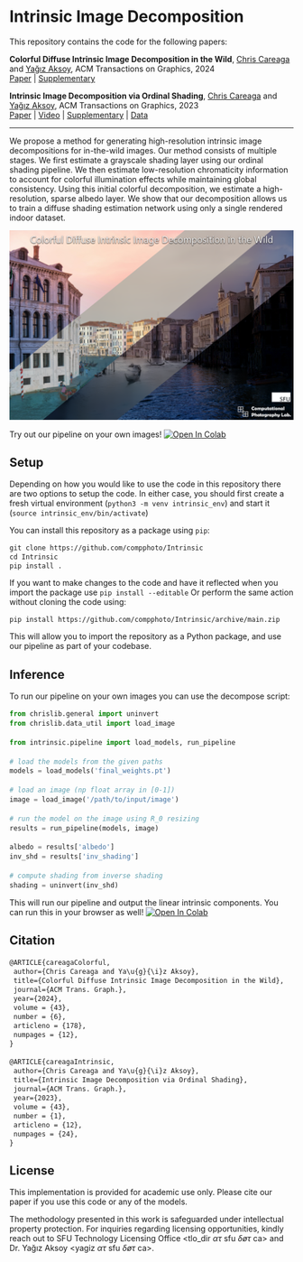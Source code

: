 # Intrinsic Image Decomposition

This repository contains the code for the following papers: 

**Colorful Diffuse Intrinsic Image Decomposition in the Wild**, [Chris Careaga](https://ccareaga.github.io/) and [Yağız Aksoy](https://yaksoy.github.io), ACM Transactions on Graphics, 2024 \
[Paper](https://yaksoy.github.io/papers/TOG24-ColorfulShading.pdf) | [Supplementary](https://yaksoy.github.io/papers/TOG24-ColorfulShading-supp.pdf)

**Intrinsic Image Decomposition via Ordinal Shading**, [Chris Careaga](https://ccareaga.github.io/) and [Yağız Aksoy](https://yaksoy.github.io), ACM Transactions on Graphics, 2023 \
[Paper](https://yaksoy.github.io/papers/TOG23-Intrinsic.pdf) | [Video](https://www.youtube.com/watch?v=pWtJd3hqL3c) | [Supplementary](https://yaksoy.github.io/papers/TOG23-Intrinsic-Supp.pdf) | [Data](https://github.com/compphoto/MIDIntrinsics)
 
---


We propose a method for generating high-resolution intrinsic image decompositions for in-the-wild images. Our method consists of multiple stages. We first estimate a grayscale shading layer using our ordinal shading pipeline. We then estimate low-resolution chromaticity information to account for colorful illumination effects while maintaining global consistency. Using this initial colorful decomposition, we estimate a high-resolution, sparse albedo layer. We show that our decomposition allows us to train a diffuse shading estimation network using only a single rendered indoor dataset. 

![representative](./figures/representative.png)


Try out our pipeline on your own images! [![Open In Colab](https://colab.research.google.com/assets/colab-badge.svg)](https://colab.research.google.com/github/compphoto/Intrinsic/blob/main/intrinsic_inference.ipynb)

## Setup
Depending on how you would like to use the code in this repository there are two options to setup the code.
In either case, you should first create a fresh virtual environment (`python3 -m venv intrinsic_env`) and start it (`source intrinsic_env/bin/activate`)

You can install this repository as a package using `pip`:
```
git clone https://github.com/compphoto/Intrinsic
cd Intrinsic
pip install .
```
If you want to make changes to the code and have it reflected when you import the package use `pip install --editable`
Or perform the same action without cloning the code using:
```
pip install https://github.com/compphoto/Intrinsic/archive/main.zip
```
This will allow you to import the repository as a Python package, and use our pipeline as part of your codebase.

## Inference
To run our pipeline on your own images you can use the decompose script:
```python
from chrislib.general import uninvert
from chrislib.data_util import load_image

from intrinsic.pipeline import load_models, run_pipeline

# load the models from the given paths
models = load_models('final_weights.pt')

# load an image (np float array in [0-1])
image = load_image('/path/to/input/image')

# run the model on the image using R_0 resizing
results = run_pipeline(models, image)

albedo = results['albedo']
inv_shd = results['inv_shading']

# compute shading from inverse shading
shading = uninvert(inv_shd)

```
This will run our pipeline and output the linear intrinsic components. You can run this in your browser as well! [![Open In Colab](https://colab.research.google.com/assets/colab-badge.svg)](https://colab.research.google.com/github/compphoto/Intrinsic/blob/main/intrinsic_inference.ipynb)

## Citation

```
@ARTICLE{careagaColorful,
 author={Chris Careaga and Ya\u{g}{\i}z Aksoy},
 title={Colorful Diffuse Intrinsic Image Decomposition in the Wild},
 journal={ACM Trans. Graph.},
 year={2024},
 volume = {43},
 number = {6},
 articleno = {178},
 numpages = {12},
}

@ARTICLE{careagaIntrinsic,
 author={Chris Careaga and Ya\u{g}{\i}z Aksoy},
 title={Intrinsic Image Decomposition via Ordinal Shading},
 journal={ACM Trans. Graph.},
 year={2023},
 volume = {43},
 number = {1},
 articleno = {12},
 numpages = {24},
}
```

## License

This implementation is provided for academic use only. Please cite our paper if you use this code or any of the models. 

The methodology presented in this work is safeguarded under intellectual property protection. For inquiries regarding licensing opportunities, kindly reach out to SFU Technology Licensing Office &#60;tlo_dir <i>ατ</i> sfu <i>δøτ</i> ca&#62; and Dr. Yağız Aksoy &#60;yagiz <i>ατ</i> sfu <i>δøτ</i> ca&#62;.
